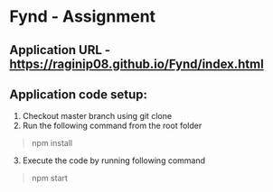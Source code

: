 # Fynd - Assignment

## Application URL - https://raginip08.github.io/Fynd/index.html

## Application code setup:
1. Checkout master branch using git clone 
2. Run the following command from the root folder
> npm install
3. Execute the code by running following command 
> npm start
